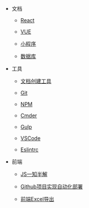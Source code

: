 * 文档

  * [React](Note/React/README.md)

  * [VUE](Note/vue/README.md)

  * [小程序](Note/mini-app/README.md)

  * [数据库](Note/SQL/README.md)


* 工具

  * [文档创建工具](Note/tools/doc.md)

  * [Git](Note/tools/git.md) 

  * [NPM](Note/tools/npm.md)

  * [Cmder](Note/tools/cmder.md)

  * [Gulp](Note/tools/gulp.md)

  * [VSCode](Note/tools/editor.md) 

  * [Eslintrc](Note/tools/eslintrc.md)

* 前端

  * [JS一知半解](fe/JS.md)

  * [Github项目实现自动化部署](fe/deploy.md)

  * [前端Excel导出](fe/exportExl.md)
